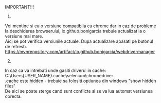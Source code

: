 IMPORTANT!!!

1.  
Voi mentine si eu o versiune compatibila cu chrome dar in caz de probleme la deschiderea browserului, io.github.bonigarcia trebuie actualizat la o versiune mai mare.  
Aici se pot verifica versiunile actuale. Dupa actualizare apasati pe butonul de refresh.  
https://mvnrepository.com/artifact/io.github.bonigarcia/webdrivermanager  

2.  
In caz ca va intrebati unde gasiti driverul in cache:  
C:\Users\{USER_NAME}\.cache\selenium\chromedriver  
.cache este hidden - trebuie sa folositi optiunea din windows "show hidden files"  
De aici se poate sterge cand sunt conflicte si se va lua automat versiunea corecta.  
